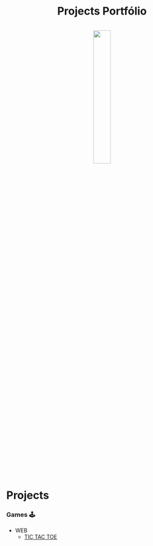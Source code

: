 <h1 align="center"> Projects Portfólio <br /> <br />
  <img src="https://github.com/ThiagoOrlandini/projects/blob/main/projects.png" width="30%" height="30%">
</h1>

# Projects

### Games 🕹️
  - WEB
      * [TIC TAC TOE](https://thiagoorlandini.github.io/projects/games/tic%20tac%20toe/web/index.html)
  
